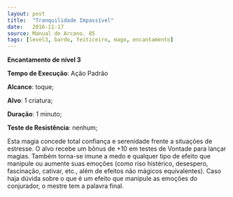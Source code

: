 ```yaml
---
layout: post
title:  "Tranquilidade Impassível"
date:   2016-11-17
source: Manual do Arcano. 85
tags: [level3, bardo, feiticeiro, mago, encantamento]
---
```


**Encantamento de nível 3**

**Tempo de Execução**: Ação Padrão

**Alcance**: toque;

**Alvo**: 1 criatura;

**Duração**: 1 minuto;

**Teste de Resistência**: nenhum;

Esta magia concede total confiança 
e serenidade frente a situações de estresse. O alvo recebe um bônus de +10 em 
testes de Vontade para lançar magias. 
Também torna-se imune a medo e qualquer tipo de efeito que manipule ou aumente suas emoções (como riso histérico, 
desespero, fascinação, cativar, etc., além de efeitos não mágicos equivalentes). Caso 
haja dúvida sobre o que é um efeito que 
manipule as emoções do conjurador, o 
mestre tem a palavra final.